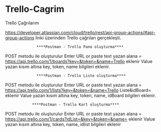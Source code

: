 # Trello-Cagrim
Trello Çağrılarım

https://developer.atlassian.com/cloud/trello/rest/api-group-actions/#api-group-actions linki üzerinden Trello çağrıları gerçekleşti.


                  ****Postman - Trello Pano oluşturma****

POST metodu ile oluşturulur 
Enter URL or paste text yazan alana = https://api.trello.com/1/boards?key=&token=&name=Trello eklenir
Value yazan kısım altına key, token, name bilgileri eklenir.


                  ****Postman - Trello Liste oluşturma****

POST metodu ile oluşturulur 
Enter URL or paste text yazan alana = https://api.trello.com/1/lists?key=&token=&name=Trello Liste&idBoard= eklenir
Value yazan kısım altına key, token, name, idBoard bilgileri eklenir.


                ****Postman - Trello Kart oluşturma****

POST metodu ile oluşturulur 
Enter URL or paste text yazan alana = https://api.trello.com/1/cards?idList=&key=&token=&name= eklenir
Value yazan kısım altına key, token, name, idlist bilgileri eklenir














                     

